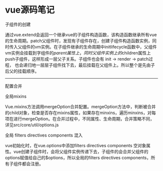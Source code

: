 # vue源码笔记

子组件的创建

通过vue.extend会返回一个继承vue的子组件构造函数，该构造函数继承所有vue的生命周期。patch父组件时，发现有子组件存在，创建子组件构造函数实例，同时传入父组件的vm实例。在子组件继承的生命周期中initlifecycle函数中，父组件vm实例会挂载到字组件的$parent属性上，同时父组件实例上的$children属性上push子组件，这样形成一层父子关系。子组件也会有 init -> render -> patch过程， 也会递归地一层层子组件找下去，最后挂载在父组件上。所以整个是先由子后父的挂载顺序。

--------------------

配置合并

全局mixins

Vue.mixins方法调用mergeOption合并配置。mergeOption方法中，判断被合并的child对象，检查是否存在mixins属性，如果存在minxins，遍历minxins，对每项在进行mergeOption。在合并过程中，不同属性、生命周期，合并策略不同，详见src/core/util/options.js

全局 filters directives components 混入

vue初始化时，在vue.options中添加filters directives components 空对象属性。vue创建子组件时，会将父组件实例传递下去，子组件的会合并父组件的options赋值给自己的$options，所以全局的filters directives components，所有子组件都会注册。


